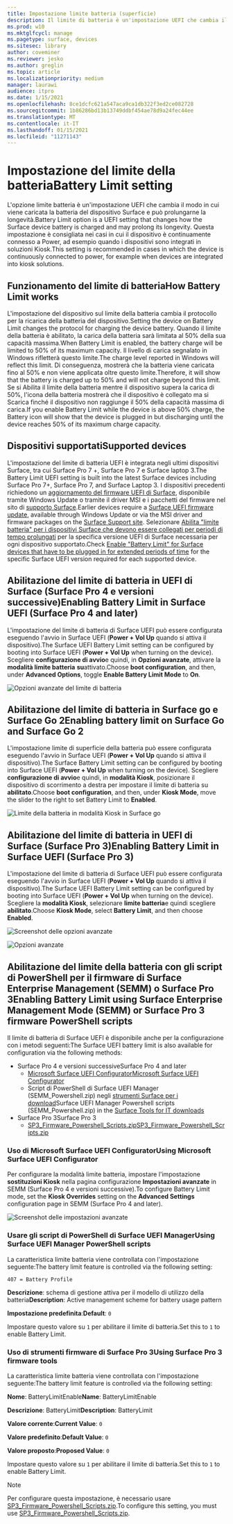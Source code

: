 ```yaml
---
title: Impostazione limite batteria (superficie)
description: Il limite di batteria è un'impostazione UEFI che cambia il modo in cui viene caricata la batteria del dispositivo Surface e può prolungarne la longevità.
ms.prod: w10
ms.mktglfcycl: manage
ms.pagetype: surface, devices
ms.sitesec: library
author: coveminer
ms.reviewer: jesko
ms.author: greglin
ms.topic: article
ms.localizationpriority: medium
manager: laurawi
audience: itpro
ms.date: 1/15/2021
ms.openlocfilehash: 8ce1dcfc621a547aca9ca1db322f3ed2ce082728
ms.sourcegitcommit: 1b86286bd13b13749ddbf454ae78d9a24fec44ee
ms.translationtype: MT
ms.contentlocale: it-IT
ms.lasthandoff: 01/15/2021
ms.locfileid: "11271143"
---
```

# <span data-ttu-id="dc552-103">Impostazione del limite della batteria</span><span class="sxs-lookup"><span data-stu-id="dc552-103">Battery Limit setting</span></span>

<span data-ttu-id="dc552-104">L'opzione limite batteria è un'impostazione UEFI che cambia il modo in cui viene caricata la batteria del dispositivo Surface e può prolungarne la longevità.</span><span class="sxs-lookup"><span data-stu-id="dc552-104">Battery Limit option is a UEFI setting that changes how the Surface device battery is charged and may prolong its longevity.</span></span> <span data-ttu-id="dc552-105">Questa impostazione è consigliata nei casi in cui il dispositivo è continuamente connesso a Power, ad esempio quando i dispositivi sono integrati in soluzioni Kiosk.</span><span class="sxs-lookup"><span data-stu-id="dc552-105">This setting is recommended in  cases  in which the device is continuously connected to power, for example when devices are integrated into kiosk solutions.</span></span>  

## <span data-ttu-id="dc552-106">Funzionamento del limite di batteria</span><span class="sxs-lookup"><span data-stu-id="dc552-106">How Battery Limit works</span></span>

<span data-ttu-id="dc552-107">L'impostazione del dispositivo sul limite della batteria cambia il protocollo per la ricarica della batteria del dispositivo.</span><span class="sxs-lookup"><span data-stu-id="dc552-107">Setting the device on Battery Limit changes the protocol for charging the device battery.</span></span> <span data-ttu-id="dc552-108">Quando il limite della batteria è abilitato, la carica della batteria sarà limitata al 50% della sua capacità massima.</span><span class="sxs-lookup"><span data-stu-id="dc552-108">When Battery Limit is enabled, the battery charge will be limited to 50% of its maximum capacity.</span></span> <span data-ttu-id="dc552-109">Il livello di carica segnalato in Windows rifletterà questo limite.</span><span class="sxs-lookup"><span data-stu-id="dc552-109">The charge level reported in Windows will reflect this limit.</span></span> <span data-ttu-id="dc552-110">Di conseguenza, mostrerà che la batteria viene caricata fino al 50% e non viene applicata oltre questo limite.</span><span class="sxs-lookup"><span data-stu-id="dc552-110">Therefore, it will show that the battery is charged up to 50% and will not charge beyond  this limit.</span></span> <span data-ttu-id="dc552-111">Se si Abilita il limite della batteria mentre il dispositivo supera la carica di 50%, l'icona della batteria mostrerà che il dispositivo è collegato ma si Scarica finché il dispositivo non raggiunge il 50% della capacità massima di carica.</span><span class="sxs-lookup"><span data-stu-id="dc552-111">If you enable Battery Limit while the device is above 50% charge, the Battery icon will show that the device is plugged in but discharging until the device reaches 50% of its maximum charge capacity.</span></span>  

## <span data-ttu-id="dc552-112">Dispositivi supportati</span><span class="sxs-lookup"><span data-stu-id="dc552-112">Supported devices</span></span>

<span data-ttu-id="dc552-113">L'impostazione del limite di batteria UEFI è integrata negli ultimi dispositivi Surface, tra cui Surface Pro 7 +, Surface Pro 7 e Surface laptop 3.</span><span class="sxs-lookup"><span data-stu-id="dc552-113">The Battery Limit UEFI setting is built into the latest Surface devices including Surface Pro 7+, Surface Pro 7, and Surface Laptop 3.</span></span> <span data-ttu-id="dc552-114">I dispositivi precedenti richiedono un [aggiornamento del firmware UEFI di Surface](manage-surface-driver-and-firmware-updates.md), disponibile tramite Windows Update o tramite il driver MSI e i pacchetti del firmware nel sito di [supporto Surface](https://support.microsoft.com/help/4023482/surface-download-drivers-and-firmware-for-surface).</span><span class="sxs-lookup"><span data-stu-id="dc552-114">Earlier devices require a [Surface UEFI firmware update](manage-surface-driver-and-firmware-updates.md), available through Windows Update or via the MSI driver and firmware packages on the [Surface Support site](https://support.microsoft.com/help/4023482/surface-download-drivers-and-firmware-for-surface).</span></span> <span data-ttu-id="dc552-115">Selezionare [Abilita "limite batteria" per i dispositivi Surface che devono essere collegati per periodi di tempo prolungati](https://support.microsoft.com/help/4464941) per la specifica versione UEFI di Surface necessaria per ogni dispositivo supportato.</span><span class="sxs-lookup"><span data-stu-id="dc552-115">Check [Enable "Battery Limit" for Surface devices that have to be plugged in for extended periods of time](https://support.microsoft.com/help/4464941) for the specific Surface UEFI version required for each supported device.</span></span> 

## <span data-ttu-id="dc552-116">Abilitazione del limite di batteria in UEFI di Surface (Surface Pro 4 e versioni successive)</span><span class="sxs-lookup"><span data-stu-id="dc552-116">Enabling Battery Limit in Surface UEFI (Surface Pro 4 and later)</span></span>

<span data-ttu-id="dc552-117">L'impostazione del limite di batteria di Surface UEFI può essere configurata eseguendo l'avvio in Surface UEFI (**Power + Vol Up** quando si attiva il dispositivo).</span><span class="sxs-lookup"><span data-stu-id="dc552-117">The Surface UEFI Battery Limit setting can be configured by booting into Surface UEFI (**Power + Vol Up** when turning on the device).</span></span> <span data-ttu-id="dc552-118">Scegliere **configurazione di avvio**e quindi, in **Opzioni avanzate**, attivare la **modalità limite batteria** **su**attivato.</span><span class="sxs-lookup"><span data-stu-id="dc552-118">Choose **boot configuration**, and then, under **Advanced Options**, toggle **Enable Battery Limit Mode** to **On**.</span></span>  

![Opzioni avanzate del limite di batteria](images/enable-bl.png) 

## <span data-ttu-id="dc552-120">Abilitazione del limite di batteria in Surface go e Surface Go 2</span><span class="sxs-lookup"><span data-stu-id="dc552-120">Enabling battery limit on Surface Go and Surface Go 2</span></span>
<span data-ttu-id="dc552-121">L'impostazione limite di superficie della batteria può essere configurata eseguendo l'avvio in Surface UEFI (**Power + Vol Up** quando si attiva il dispositivo).</span><span class="sxs-lookup"><span data-stu-id="dc552-121">The Surface Battery Limit setting can be configured by booting into Surface UEFI (**Power + Vol Up** when turning on the device).</span></span> <span data-ttu-id="dc552-122">Scegliere **configurazione di avvio**e quindi, in **modalità Kiosk**, posizionare il dispositivo di scorrimento a destra per impostare il limite di batteria su **abilitato**.</span><span class="sxs-lookup"><span data-stu-id="dc552-122">Choose **boot configuration**, and then, under **Kiosk Mode**, move the slider to the right to set Battery Limit to **Enabled**.</span></span>  

![Limite della batteria in modalità Kiosk in Surface go](images/go-batterylimit.png) 

## <span data-ttu-id="dc552-124">Abilitazione del limite di batteria in UEFI di Surface (Surface Pro 3)</span><span class="sxs-lookup"><span data-stu-id="dc552-124">Enabling Battery Limit in Surface UEFI (Surface Pro 3)</span></span>

<span data-ttu-id="dc552-125">L'impostazione del limite di batteria di Surface UEFI può essere configurata eseguendo l'avvio in Surface UEFI (**Power + Vol Up** quando si attiva il dispositivo).</span><span class="sxs-lookup"><span data-stu-id="dc552-125">The Surface UEFI Battery Limit setting can be configured by booting into Surface UEFI (**Power + Vol Up** when turning on the device).</span></span> <span data-ttu-id="dc552-126">Scegliere la **modalità Kiosk**, selezionare **limite batteria**e quindi scegliere **abilitato**.</span><span class="sxs-lookup"><span data-stu-id="dc552-126">Choose **Kiosk Mode**, select **Battery Limit**, and then choose **Enabled**.</span></span>

![Screenshot delle opzioni avanzate](images/enable-bl-sp3.png) 

![Opzioni avanzate](images/enable-bl-sp3-2.png) 

## <span data-ttu-id="dc552-129">Abilitazione del limite della batteria con gli script di PowerShell per il firmware di Surface Enterprise Management (SEMM) o Surface Pro 3</span><span class="sxs-lookup"><span data-stu-id="dc552-129">Enabling Battery Limit using Surface Enterprise Management Mode (SEMM) or Surface Pro 3 firmware PowerShell scripts</span></span>

<span data-ttu-id="dc552-130">Il limite di batteria di Surface UEFI è disponibile anche per la configurazione con i metodi seguenti:</span><span class="sxs-lookup"><span data-stu-id="dc552-130">The Surface UEFI battery limit is also available for configuration via the following methods:</span></span>

- <span data-ttu-id="dc552-131">Surface Pro 4 e versioni successive</span><span class="sxs-lookup"><span data-stu-id="dc552-131">Surface Pro 4 and later</span></span> 
    - [<span data-ttu-id="dc552-132">Microsoft Surface UEFI Configurator</span><span class="sxs-lookup"><span data-stu-id="dc552-132">Microsoft Surface UEFI Configurator</span></span>](https://docs.microsoft.com/surface/surface-enterprise-management-mode)  
    - <span data-ttu-id="dc552-133">Script di PowerShell di Surface UEFI Manager (SEMM_Powershell.zip) negli [strumenti Surface per i download](https://www.microsoft.com/download/details.aspx?id=46703)</span><span class="sxs-lookup"><span data-stu-id="dc552-133">Surface UEFI Manager Powershell scripts (SEMM_Powershell.zip) in the [Surface Tools for IT downloads](https://www.microsoft.com/download/details.aspx?id=46703)</span></span>
- <span data-ttu-id="dc552-134">Surface Pro 3</span><span class="sxs-lookup"><span data-stu-id="dc552-134">Surface Pro 3</span></span> 
    - [<span data-ttu-id="dc552-135">SP3_Firmware_Powershell_Scripts.zip</span><span class="sxs-lookup"><span data-stu-id="dc552-135">SP3_Firmware_Powershell_Scripts.zip</span></span>](https://www.microsoft.com/download/details.aspx?id=46703)

### <span data-ttu-id="dc552-136">Uso di Microsoft Surface UEFI Configurator</span><span class="sxs-lookup"><span data-stu-id="dc552-136">Using Microsoft Surface UEFI Configurator</span></span>

<span data-ttu-id="dc552-137">Per configurare la modalità limite batteria, impostare l'impostazione **sostituzioni Kiosk** nella pagina configurazione **Impostazioni avanzate** in SEMM (Surface Pro 4 e versioni successive).</span><span class="sxs-lookup"><span data-stu-id="dc552-137">To configure Battery Limit mode, set the **Kiosk Overrides** setting on the **Advanced Settings** configuration page in SEMM (Surface Pro 4 and later).</span></span>

![Screenshot delle impostazioni avanzate](images/semm-bl.png)

### <span data-ttu-id="dc552-139">Usare gli script di PowerShell di Surface UEFI Manager</span><span class="sxs-lookup"><span data-stu-id="dc552-139">Using Surface UEFI Manager PowerShell scripts</span></span>

<span data-ttu-id="dc552-140">La caratteristica limite batteria viene controllata con l'impostazione seguente:</span><span class="sxs-lookup"><span data-stu-id="dc552-140">The battery limit feature is controlled via the following setting:</span></span>  

`407 = Battery Profile`

<span data-ttu-id="dc552-141">**Descrizione**: schema di gestione attiva per il modello di utilizzo della batteria</span><span class="sxs-lookup"><span data-stu-id="dc552-141">**Description**:  Active management scheme for battery usage pattern</span></span>

<span data-ttu-id="dc552-142">**Impostazione predefinita**:</span><span class="sxs-lookup"><span data-stu-id="dc552-142">**Default**:</span></span>  `0` 

<span data-ttu-id="dc552-143">Impostare questo valore su `1` per abilitare il limite di batteria.</span><span class="sxs-lookup"><span data-stu-id="dc552-143">Set this to `1` to enable Battery Limit.</span></span>

### <span data-ttu-id="dc552-144">Uso di strumenti firmware di Surface Pro 3</span><span class="sxs-lookup"><span data-stu-id="dc552-144">Using Surface Pro 3 firmware tools</span></span>

<span data-ttu-id="dc552-145">La caratteristica limite batteria viene controllata con l'impostazione seguente:</span><span class="sxs-lookup"><span data-stu-id="dc552-145">The battery limit feature is controlled via the following setting:</span></span>  

<span data-ttu-id="dc552-146">**Nome**: BatteryLimitEnable</span><span class="sxs-lookup"><span data-stu-id="dc552-146">**Name**: BatteryLimitEnable</span></span>

<span data-ttu-id="dc552-147">**Descrizione**: BatteryLimit</span><span class="sxs-lookup"><span data-stu-id="dc552-147">**Description**:  BatteryLimit</span></span>

<span data-ttu-id="dc552-148">**Valore corrente**:</span><span class="sxs-lookup"><span data-stu-id="dc552-148">**Current Value**:</span></span>  `0` 

<span data-ttu-id="dc552-149">**Valore predefinito**:</span><span class="sxs-lookup"><span data-stu-id="dc552-149">**Default Value**:</span></span> `0`

<span data-ttu-id="dc552-150">**Valore proposto**:</span><span class="sxs-lookup"><span data-stu-id="dc552-150">**Proposed Value**:</span></span> `0` 

<span data-ttu-id="dc552-151">Impostare questo valore su `1` per abilitare il limite di batteria.</span><span class="sxs-lookup"><span data-stu-id="dc552-151">Set this to `1` to enable Battery Limit.</span></span>

>[!NOTE]
><span data-ttu-id="dc552-152">Per configurare questa impostazione, è necessario usare [SP3_Firmware_Powershell_Scripts.zip](https://www.microsoft.com/download/details.aspx?id=46703).</span><span class="sxs-lookup"><span data-stu-id="dc552-152">To configure this setting, you must use [SP3_Firmware_Powershell_Scripts.zip](https://www.microsoft.com/download/details.aspx?id=46703).</span></span> 

